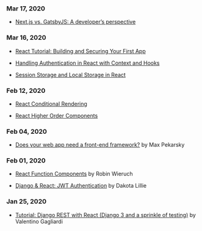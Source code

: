 ### Mar 17, 2020
- [Next.js vs. GatsbyJS: A developer’s perspective](https://blog.logrocket.com/next-js-vs-gatsbyjs-a-developers-perspective/)

### Mar 16, 2020
- [React Tutorial: Building and Securing Your First App](https://auth0.com/blog/react-tutorial-building-and-securing-your-first-app/?_ga=2.239746115.1395329317.1582953156-924973212.1582356522)

- [Handling Authentication in React with Context and Hooks](https://auth0.com/blog/handling-authentication-in-react-with-context-and-hooks/)

- [Session Storage and Local Storage in React](https://www.robinwieruch.de/local-storage-react)

### Feb 12, 2020
- [React Conditional Rendering](https://www.robinwieruch.de/conditional-rendering-react)

- [React Higher Order Components](https://www.robinwieruch.de/react-higher-order-components)

### Feb 04, 2020
- [Does your web app need a front-end framework?](https://stackoverflow.blog/2020/02/03/is-it-time-for-a-front-end-framework/) by Max Pekarsky

### Feb 01, 2020
- [React Function Components](https://www.robinwieruch.de/react-function-component) by Robin Wieruch

- [Django & React: JWT Authentication](https://medium.com/@dakota.lillie/django-react-jwt-authentication-5015ee00ef9a) by Dakota Lillie

### Jan 25, 2020
- [Tutorial: Django REST with React (Django 3 and a sprinkle of testing)](https://www.valentinog.com/blog/drf/) by Valentino Gagliardi
